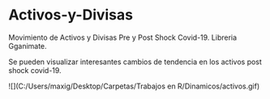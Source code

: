 # Activos-y-Divisas
Movimiento de Activos y Divisas Pre y Post Shock Covid-19. Libreria Gganimate.

Se pueden visualizar interesantes cambios de tendencia en los activos post shock covid-19.



![](C:/Users/maxig/Desktop/Carpetas/Trabajos en R/Dinamicos/activos.gif)
